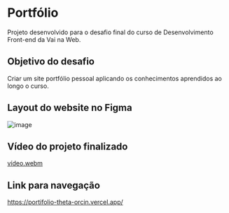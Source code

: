 # Portfólio
Projeto desenvolvido para o desafio final do curso de Desenvolvimento Front-end da Vai na Web.

## Objetivo do desafio
Criar um site portfólio pessoal aplicando os conhecimentos aprendidos ao longo o curso.

## Layout do website no Figma
![image](https://github.com/Lyslen-Miranda/portifolio/assets/147668425/a45e6a2e-793a-489d-84d8-e504947495df)

## Vídeo do projeto finalizado
[vídeo.webm](https://github.com/Lyslen-Miranda/portifolio/assets/147668425/cbd8e1b2-611d-4426-bae7-6b7ec57c2436)

## Link para navegação
https://portifolio-theta-orcin.vercel.app/
